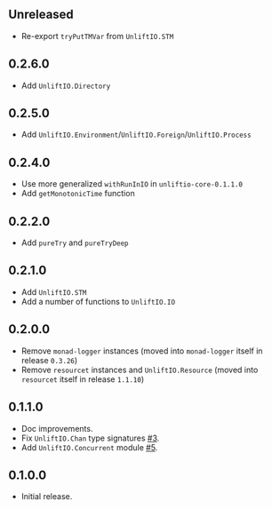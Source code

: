 ## Unreleased

* Re-export `tryPutTMVar` from `UnliftIO.STM`

## 0.2.6.0

* Add `UnliftIO.Directory`

## 0.2.5.0

* Add `UnliftIO.Environment`/`UnliftIO.Foreign`/`UnliftIO.Process`

## 0.2.4.0

* Use more generalized `withRunInIO` in `unliftio-core-0.1.1.0`
* Add `getMonotonicTime` function

## 0.2.2.0

* Add `pureTry` and `pureTryDeep`

## 0.2.1.0

* Add `UnliftIO.STM`
* Add a number of functions to `UnliftIO.IO`

## 0.2.0.0

* Remove `monad-logger` instances (moved into `monad-logger` itself in
  release `0.3.26`)
* Remove `resourcet` instances and `UnliftIO.Resource` (moved into `resourcet`
  itself in release `1.1.10`)

## 0.1.1.0

* Doc improvements.
* Fix `UnliftIO.Chan` type signatures [#3](https://github.com/fpco/unliftio/pull/3).
* Add `UnliftIO.Concurrent` module [#5](https://github.com/fpco/unliftio/pull/5).

## 0.1.0.0

* Initial release.
